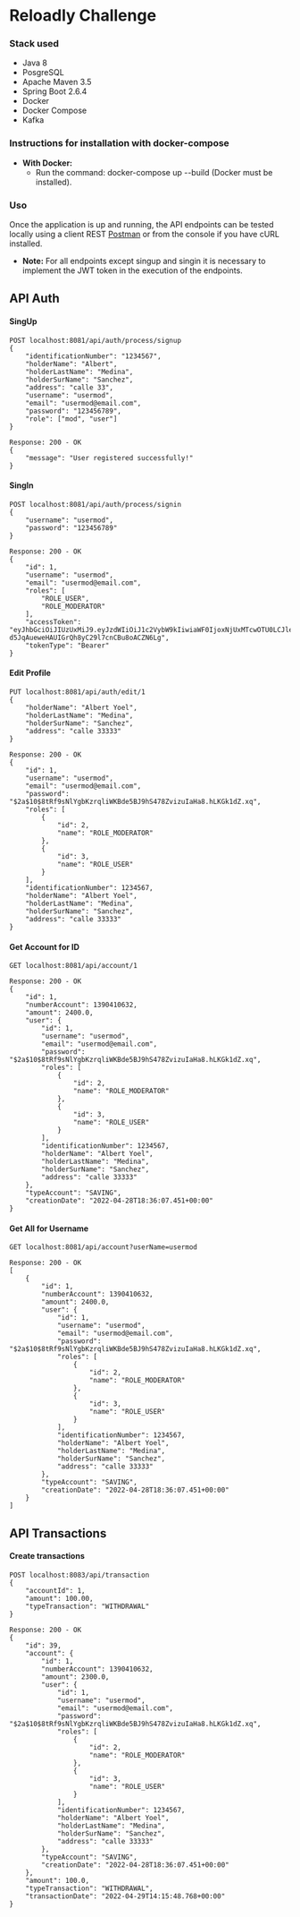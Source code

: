 # Reloadly Challenge


### Stack used
- Java 8
- PosgreSQL 
- Apache Maven 3.5
- Spring Boot 2.6.4
- Docker
- Docker Compose
- Kafka

### Instructions for installation with docker-compose

+ **With Docker:**
    + Run the command: docker-compose up --build (Docker must be installed).
    

### Uso
Once the application is up and running, the API endpoints can be tested locally using a client
REST [Postman](https://www.getpostman.com/) or from the console if you have cURL installed.

+ **Note:** For all endpoints except singup and singin it is necessary to implement the JWT token in the execution of the endpoints.

API Auth
-----
#### SingUp
```
POST localhost:8081/api/auth/process/signup
{
    "identificationNumber": "1234567",
    "holderName": "Albert",
    "holderLastName": "Medina",
    "holderSurName": "Sanchez",
    "address": "calle 33",
    "username": "usermod",
    "email": "usermod@email.com",
    "password": "123456789",
    "role": ["mod", "user"]
}
```
```
Response: 200 - OK
{
    "message": "User registered successfully!"
}
```
#### SingIn
```
POST localhost:8081/api/auth/process/signin
{
    "username": "usermod",
    "password": "123456789"
}
```
```
Response: 200 - OK
{
    "id": 1,
    "username": "usermod",
    "email": "usermod@email.com",
    "roles": [
        "ROLE_USER",
        "ROLE_MODERATOR"
    ],
    "accessToken": "eyJhbGciOiJIUzUxMiJ9.eyJzdWIiOiJ1c2VybW9kIiwiaWF0IjoxNjUxMTcwOTU0LCJleHAiOjE2NTEyNTczNTR9.39A1xqBqH0pKj3yrODLWDZ_wyUPWZOq_P6tVi7JlmHPR6Ir-d5JqAueweHAUIGrQh8yC29l7cnCBu8oACZN6Lg",
    "tokenType": "Bearer"
}
```
#### Edit Profile
```
PUT localhost:8081/api/auth/edit/1
{
    "holderName": "Albert Yoel",
    "holderLastName": "Medina",
    "holderSurName": "Sanchez",
    "address": "calle 33333"
}
```
```
Response: 200 - OK
{
    "id": 1,
    "username": "usermod",
    "email": "usermod@email.com",
    "password": "$2a$10$8tRf9sNlYgbKzrqliWKBde5BJ9hS478ZvizuIaHa8.hLKGk1dZ.xq",
    "roles": [
        {
            "id": 2,
            "name": "ROLE_MODERATOR"
        },
        {
            "id": 3,
            "name": "ROLE_USER"
        }
    ],
    "identificationNumber": 1234567,
    "holderName": "Albert Yoel",
    "holderLastName": "Medina",
    "holderSurName": "Sanchez",
    "address": "calle 33333"
}
```
#### Get Account for ID
```
GET localhost:8081/api/account/1
```
```
Response: 200 - OK
{
    "id": 1,
    "numberAccount": 1390410632,
    "amount": 2400.0,
    "user": {
        "id": 1,
        "username": "usermod",
        "email": "usermod@email.com",
        "password": "$2a$10$8tRf9sNlYgbKzrqliWKBde5BJ9hS478ZvizuIaHa8.hLKGk1dZ.xq",
        "roles": [
            {
                "id": 2,
                "name": "ROLE_MODERATOR"
            },
            {
                "id": 3,
                "name": "ROLE_USER"
            }
        ],
        "identificationNumber": 1234567,
        "holderName": "Albert Yoel",
        "holderLastName": "Medina",
        "holderSurName": "Sanchez",
        "address": "calle 33333"
    },
    "typeAccount": "SAVING",
    "creationDate": "2022-04-28T18:36:07.451+00:00"
}
```
#### Get All for Username
```
GET localhost:8081/api/account?userName=usermod
```
```
Response: 200 - OK
[
    {
        "id": 1,
        "numberAccount": 1390410632,
        "amount": 2400.0,
        "user": {
            "id": 1,
            "username": "usermod",
            "email": "usermod@email.com",
            "password": "$2a$10$8tRf9sNlYgbKzrqliWKBde5BJ9hS478ZvizuIaHa8.hLKGk1dZ.xq",
            "roles": [
                {
                    "id": 2,
                    "name": "ROLE_MODERATOR"
                },
                {
                    "id": 3,
                    "name": "ROLE_USER"
                }
            ],
            "identificationNumber": 1234567,
            "holderName": "Albert Yoel",
            "holderLastName": "Medina",
            "holderSurName": "Sanchez",
            "address": "calle 33333"
        },
        "typeAccount": "SAVING",
        "creationDate": "2022-04-28T18:36:07.451+00:00"
    }
]
```
API Transactions
-----
#### Create transactions
```
POST localhost:8083/api/transaction
{
    "accountId": 1,
    "amount": 100.00,
    "typeTransaction": "WITHDRAWAL"
}
```
```
Response: 200 - OK
{
    "id": 39,
    "account": {
        "id": 1,
        "numberAccount": 1390410632,
        "amount": 2300.0,
        "user": {
            "id": 1,
            "username": "usermod",
            "email": "usermod@email.com",
            "password": "$2a$10$8tRf9sNlYgbKzrqliWKBde5BJ9hS478ZvizuIaHa8.hLKGk1dZ.xq",
            "roles": [
                {
                    "id": 2,
                    "name": "ROLE_MODERATOR"
                },
                {
                    "id": 3,
                    "name": "ROLE_USER"
                }
            ],
            "identificationNumber": 1234567,
            "holderName": "Albert Yoel",
            "holderLastName": "Medina",
            "holderSurName": "Sanchez",
            "address": "calle 33333"
        },
        "typeAccount": "SAVING",
        "creationDate": "2022-04-28T18:36:07.451+00:00"
    },
    "amount": 100.0,
    "typeTransaction": "WITHDRAWAL",
    "transactionDate": "2022-04-29T14:15:48.768+00:00"
}
```




